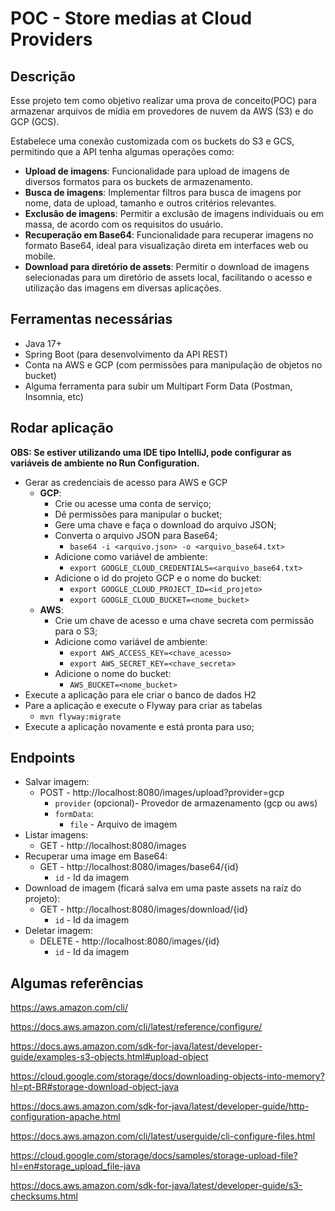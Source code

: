 # POC - Store medias at Cloud Providers

## Descrição
Esse projeto tem como objetivo realizar uma prova de conceito(POC) para armazenar arquivos de mídia em provedores de nuvem da AWS (S3) e do GCP (GCS).

Estabelece uma conexão customizada com os buckets do S3 e GCS, permitindo que a API tenha algumas operações como:
- **Upload de imagens**: Funcionalidade para upload de imagens de diversos formatos para os buckets de armazenamento.
- **Busca de imagens**: Implementar filtros para busca de imagens por nome, data de upload, tamanho e outros critérios relevantes.
- **Exclusão de imagens**: Permitir a exclusão de imagens individuais ou em massa, de acordo com os requisitos do usuário.
- **Recuperação em Base64**: Funcionalidade para recuperar imagens no formato Base64, ideal para visualização direta em interfaces web ou mobile.
- **Download para diretório de assets**: Permitir o download de imagens selecionadas para um diretório de assets local, facilitando o acesso e utilização das imagens em diversas aplicações.

## Ferramentas necessárias
- Java 17+
- Spring Boot (para desenvolvimento da API REST)
- Conta na AWS e GCP (com permissões para manipulação de objetos no bucket)
- Alguma ferramenta para subir um Multipart Form Data (Postman, Insomnia, etc)

## Rodar aplicação
**OBS: Se estiver utilizando uma IDE tipo IntelliJ, pode configurar as variáveis de ambiente no Run Configuration.**

- Gerar as credenciais de acesso para AWS e GCP
    - **GCP**:
      - Crie ou acesse uma conta de serviço;
      - Dê permissões para manipular o bucket;
      - Gere uma chave e faça o download do arquivo JSON;
      - Converta o arquivo JSON para Base64;
        - `base64 -i <arquivo.json> -o <arquivo_base64.txt>`
      - Adicione como variável de ambiente:
        - `export GOOGLE_CLOUD_CREDENTIALS=<arquivo_base64.txt>`
      - Adicione o id do projeto GCP e o nome do bucket:
        - `export GOOGLE_CLOUD_PROJECT_ID=<id_projeto>`
        - `export GOOGLE_CLOUD_BUCKET=<nome_bucket>`
    - **AWS**:
      - Crie um chave de acesso e uma chave secreta com permissão para o S3;
      - Adicione como variável de ambiente:
        - `export AWS_ACCESS_KEY=<chave_acesso>`
        - `export AWS_SECRET_KEY=<chave_secreta>`
      - Adicione o nome do bucket:
        - `AWS_BUCKET=<nome_bucket>`
- Execute a aplicação para ele criar o banco de dados H2
- Pare a aplicação e execute o Flyway para criar as tabelas
  - `mvn flyway:migrate`
- Execute a aplicação novamente e está pronta para uso;

## Endpoints
- Salvar imagem:
  - POST - http://localhost:8080/images/upload?provider=gcp
    - `provider` (opcional)- Provedor de armazenamento (gcp ou aws)
    - `formData`:
      - `file` - Arquivo de imagem
- Listar imagens:
  - GET - http://localhost:8080/images
- Recuperar uma image em Base64:
  - GET - http://localhost:8080/images/base64/{id}
    - `id` - Id da imagem
- Download de imagem (ficará salva em uma paste assets na raíz do projeto):
  - GET - http://localhost:8080/images/download/{id}
    - `id` - Id da imagem
- Deletar imagem:
  - DELETE - http://localhost:8080/images/{id}
    - `id` - Id da imagem

## Algumas referências
https://aws.amazon.com/cli/

https://docs.aws.amazon.com/cli/latest/reference/configure/

https://docs.aws.amazon.com/sdk-for-java/latest/developer-guide/examples-s3-objects.html#upload-object

https://cloud.google.com/storage/docs/downloading-objects-into-memory?hl=pt-BR#storage-download-object-java

https://docs.aws.amazon.com/sdk-for-java/latest/developer-guide/http-configuration-apache.html

https://docs.aws.amazon.com/cli/latest/userguide/cli-configure-files.html

https://cloud.google.com/storage/docs/samples/storage-upload-file?hl=en#storage_upload_file-java

https://docs.aws.amazon.com/sdk-for-java/latest/developer-guide/s3-checksums.html
